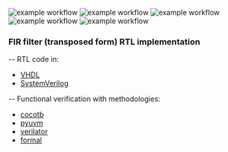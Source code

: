 ![example workflow](https://github.com/npatsiatzis/fir/actions/workflows/regression.yml/badge.svg)
![example workflow](https://github.com/npatsiatzis/fir/actions/workflows/coverage.yml/badge.svg)
![example workflow](https://github.com/npatsiatzis/fir/actions/workflows/formal.yml/badge.svg)
![example workflow](https://github.com/npatsiatzis/fir/actions/workflows/regression_pyuvm.yml/badge.svg)
![example workflow](https://github.com/npatsiatzis/fir/actions/workflows/coverage_pyuvm.yml/badge.svg)

### FIR filter (transposed form) RTL implementation

-- RTL code in:
- [VHDL](https://github.com/npatsiatzis/fir/tree/main/rtl/VHDL)
- [SystemVerilog](https://github.com/npatsiatzis/fir/tree/main/rtl/SystemVerilog)

-- Functional verification with methodologies:
- [cocotb](https://github.com/npatsiatzis/fir/tree/main/cocotb_sim)
- [pyuvm](https://github.com/npatsiatzis/fir/tree/main/pyuvm_sim)
- [verilator](https://github.com/npatsiatzis/fir/tree/main/verilator_sim)
- [formal](https://github.com/npatsiatzis/fir/tree/main/formal)
